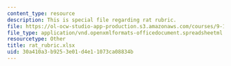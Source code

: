 ```yaml
---
content_type: resource
description: This is special file regarding rat rubric.
file: https://ol-ocw-studio-app-production.s3.amazonaws.com/courses/9-17-systems-neuroscience-lab-spring-2013/30a410a3b9253e01d4e11073ca08834b_rat_rubric.xlsx
file_type: application/vnd.openxmlformats-officedocument.spreadsheetml.sheet
resourcetype: Other
title: rat_rubric.xlsx
uid: 30a410a3-b925-3e01-d4e1-1073ca08834b
---
```

